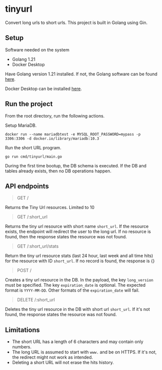 # tinyurl

Convert long urls to short urls. This project is built in Golang using Gin.

## Setup
Software needed on the system
- Golang 1.21
- Docker Desktop

Have Golang version 1.21 installed. If not, the Golang software can be found
[here](https://go.dev/dl/).

Docker Desktop can be installed [here](https://www.docker.com/products/docker-desktop/).

## Run the project
From the root directory, run the following actions.

Setup MariaDB. 
```
docker run --name mariadbtest -e MYSQL_ROOT_PASSWORD=mypass -p 3306:3306 -d docker.io/library/mariadb:10.3
```

Run the short URL program.
```
go run cmd/tinyurl/main.go
```

During the first time bootup, the DB schema is executed. If the DB and tables already exists, then no
DB operations happen.


## API endpoints
> GET /

Returns the Tiny Url resources. Limited to 10

> GET /:short_url

Returns the tiny url resource with short name `short_url`. If the resource exists,
the endpoint will redirect the user to the long url. If no resource is found, then
the response states the resource was not found. 

> GET /:short_url/stats

Return the tiny url resource stats (last 24 hour, last week and all time hits) for
the resource with ID `short_url`. If no record is found, the response is {}

> POST /

Creates a tiny url resource in the DB. In the payload, the key `long_version` must be
specified. The key `expiration_date` is optional. The expected format is `YYYY-MM-DD`.
Other formats of the `expiration_date` will fail.

> DELETE /:short_url

Deletes the tiny url resource in the DB with short url `short_url`. If it's not found,
the response states the resource was not found.

## Limitations
- The short URL has a length of 6 characters and may contain only numbers.
- The long URL is assumed to start with `www.` and be on HTTPS. If it's not,
the redirect might not work as intended.
- Deleting a short URL will not erase the hits history.